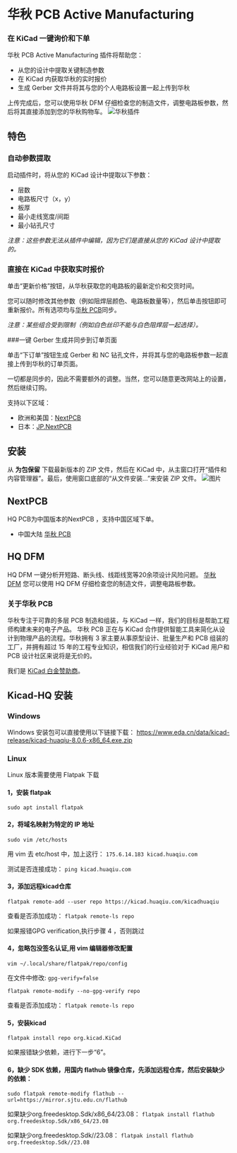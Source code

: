 # 华秋 PCB Active Manufacturing

### 在 KiCad 一键询价和下单

华秋 PCB Active Manufacturing 插件将帮助您：

- 从您的设计中提取关键制造参数
- 在 KiCad 内获取华秋的实时报价
- 生成 Gerber 文件并将其与您的个人电路板设置一起上传到华秋

上传完成后，您可以使用华秋 DFM 仔细检查您的制造文件，调整电路板参数，然后将其直接添加到您的华秋购物车。
![华秋插件](https://github.com/SYSUeric66/kicad-amf-plugin/blob/8318782634b7f8237bd4a650c37e4031e876e3a0/docs/amf.gif)

## 特色

### 自动参数提取

启动插件时，将从您的 KiCad 设计中提取以下参数：

- 层数
- 电路板尺寸（x，y）
- 板厚
- 最小走线宽度/间距
- 最小钻孔尺寸

_注意：这些参数无法从插件中编辑，因为它们是直接从您的 KiCad 设计中提取的。_

### 直接在 KiCad 中获取实时报价

单击“更新价格”按钮，从华秋获取您的电路板的最新定价和交货时间。

您可以随时修改其他参数（例如阻焊层颜色、电路板数量等），然后单击按钮即可重新报价。所有选项均与[华秋 PCB](https://www.hqpcb.com/)同步。

_注意：某些组合受到限制（例如白色丝印不能与白色阻焊层一起选择）。_

###一键 Gerber 生成并同步到订单页面

单击“下订单”按钮生成 Gerber 和 NC 钻孔文件，并将其与您的电路板参数一起直接上传到华秋的订单页面。

一切都是同步的，因此不需要额外的调整。当然，您可以随意更改网站上的设置，然后继续订购。

支持以下区域：

- 欧洲和美国：[NextPCB](https://www.nextpcb.com/pcb-quote)
- 日本：[JP.NextPCB](https://jp.nextpcb.com/pcb-quote#/pcb-quote/)

## 安装

从 **为包保留** 下载最新版本的 ZIP 文件，然后在 KiCad 中，从主窗口打开“插件和内容管理器”。最后，使用窗口底部的“从文件安装...”来安装 ZIP 文件。
![图片](https://github.com/HubertHQH/HQ-NextPCB/assets/125419974/97ef0ca3-380e-4f6f-a14b-6960271118fc)

## NextPCB

HQ PCB为中国版本的NextPCB ，支持中国区域下单。
- 中国大陆 [华秋 PCB](https://www.hqpcb.com/quote/)

## HQ DFM

HQ DFM 一键分析开短路、断头线、线距线宽等20余项设计风险问题。
[华秋DFM](https://dfm.hqpcb.com/)
您可以使用 HQ DFM 仔细检查您的制造文件，调整电路板参数。

### 关于华秋 PCB

华秋专注于可靠的多层 PCB 制造和组装，与 KiCad 一样，我们的目标是帮助工程师构建未来的电子产品。 华秋 PCB 正在与 KiCad 合作提供智能工具来简化从设计到物理产品的流程。华秋拥有 3 家主要从事原型设计、批量生产和 PCB 组装的工厂，并拥有超过 15 年的工程专业知识，相信我们的行业经验对于 KiCad 用户和 PCB 设计社区来说将是无价的。

我们是 [KiCad 白金赞助商](https://www.nextpcb.com/blog/kicad-nextpcb-platinum-sponsorship)。



## Kicad-HQ 安装

### Windows

Windows 安装包可以直接使用以下链接下载：
https://www.eda.cn/data/kicad-release/kicad-huaqiu-8.0.6-x86_64.exe.zip

### Linux
Linux 版本需要使用 Flatpak 下载

#### 1，安装 flatpak

`sudo apt install flatpak`

#### 2，将域名映射为特定的 IP 地址

`sudo vim /etc/hosts`

用 vim 去 etc/host 中，加上这行：
`175.6.14.183 kicad.huaqiu.com`

测试是否连接成功：
`ping kicad.huaqiu.com`

#### 3，添加远程kicad仓库

`flatpak remote-add --user repo https://kicad.huaqiu.com/kicadhuaqiu`

查看是否添加成功：
`flatpak remote-ls repo`

如果报错GPG verification,执行步骤 4 ，否则跳过

#### 4，忽略包没签名认证,用 vim 编辑器修改配置

`vim ~/.local/share/flatpak/repo/config`

在文件中修改: `gpg-verify=false`

`flatpak remote-modify --no-gpg-verify repo`

查看是否添加成功：
`flatpak remote-ls repo`

#### 5，安装kicad

`flatpak install repo org.kicad.KiCad`

如果报错缺少依赖，进行下一步“6”。

#### 6，缺少 SDK 依赖，用国内 flathub 镜像仓库，先添加远程仓库，然后安装缺少的依赖：

`sudo flatpak remote-modify flathub --url=https://mirror.sjtu.edu.cn/flathub`

如果缺少org.freedesktop.Sdk/x86_64/23.08：
`flatpak install flathub org.freedesktop.Sdk/x86_64/23.08`

如果缺少org.freedesktop.Sdk//23.08：
`flatpak install flathub org.freedesktop.Sdk//23.08`
